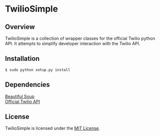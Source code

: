# TwilioSimple

## Overview
TwilioSimple is a collection of wrapper classes for the official Twilio python API.  It attempts to simplify developer interaction with the Twilio API.

## Installation

    $ sudo python setup.py install

## Dependencies
[Beautiful Soup](http://www.crummy.com/software/BeautifulSoup/)  
[Official Twilio API](http://github.com/twilio/twilio-python)

## License
TwilioSimple is licensed under the [MIT License](http://www.opensource.org/licenses/mit-license.php).